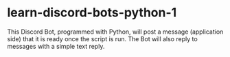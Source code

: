 # learn-discord-bots-python-1
This Discord Bot, programmed with Python, will post a message (application side) that it is ready once the script is run. The Bot will also reply to messages with a simple text reply.
